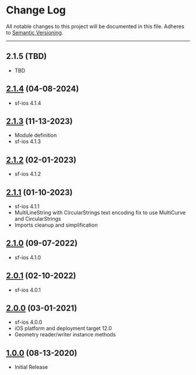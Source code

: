 # Change Log
All notable changes to this project will be documented in this file.
Adheres to [Semantic Versioning](http://semver.org/).

---

## 2.1.5 (TBD)

* TBD

## [2.1.4](https://github.com/ngageoint/simple-features-wkt-ios/releases/tag/2.1.4) (04-08-2024)

* sf-ios 4.1.4

## [2.1.3](https://github.com/ngageoint/simple-features-wkt-ios/releases/tag/2.1.3) (11-13-2023)

* Module definition
* sf-ios 4.1.3

## [2.1.2](https://github.com/ngageoint/simple-features-wkt-ios/releases/tag/2.1.2) (02-01-2023)

* sf-ios 4.1.2

## [2.1.1](https://github.com/ngageoint/simple-features-wkt-ios/releases/tag/2.1.1) (01-10-2023)

* sf-ios 4.1.1
* MultiLineString with CircularStrings text encoding fix to use MultiCurve and CircularStrings
* Imports cleanup and simplification

## [2.1.0](https://github.com/ngageoint/simple-features-wkt-ios/releases/tag/2.1.0) (09-07-2022)

* sf-ios 4.1.0

## [2.0.1](https://github.com/ngageoint/simple-features-wkt-ios/releases/tag/2.0.1) (02-10-2022)

* sf-ios 4.0.1

## [2.0.0](https://github.com/ngageoint/simple-features-wkt-ios/releases/tag/2.0.0) (03-01-2021)

* sf-ios 4.0.0
* iOS platform and deployment target 12.0
* Geometry reader/writer instance methods

## [1.0.0](https://github.com/ngageoint/simple-features-wkt-ios/releases/tag/1.0.0) (08-13-2020)

* Initial Release
